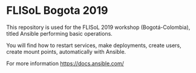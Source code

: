 # FLISoL Bogota 2019


This repository is used for the FLISoL 2019 workshop (Bogotá-Colombia), titled Ansible performing basic operations.

You will find how to restart services, make deployments, create users, create mount points, automatically with Ansible.


For more information
https://docs.ansible.com/





